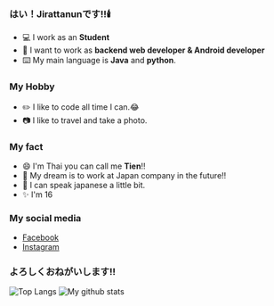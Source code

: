 ### はい！Jirattanunです‼🕯️ 

- 💻 I work as an **Student** 
- 📱  I want to work as **backend web developer & Android developer**
- ⌨️ My main language is **Java** and **python**. 

### My Hobby

- ✏️ I like to code all time I can.😂
- 📷 I like to travel and take a photo.

### My fact

- 😄 I'm Thai you can call me **Tien**!!
- 🎏 My dream is to work at Japan company in the future!!
- 💬 I can speak japanese a little bit. 
- ✨ I'm 16

### My social media

  - [Facebook](https://www.facebook.com/jirattanun.leeudomwong/)
  - [Instagram](https://www.instagram.com/tixn.tx/)

### よろしくおねがいします!!

![Top Langs](https://github-readme-stats.vercel.app/api/top-langs/?username=Tien-jirattanun)
![My github stats](https://github-readme-stats.vercel.app/api?username=Tien-jirattanun&show_icons=true)

<!--
**Tien-Jirattanun/Tien-Jirattanun** is a ✨ _special_ ✨ repository because its `README.md` (this file) appears on your GitHub profile.

Here are some ideas to get you started:

- 🔭 I’m currently working on ...
- 🌱 I’m currently learning ...
- 👯 I’m looking to collaborate on ...
- 🤔 I’m looking for help with ...
- 💬 Ask me about ...
- 📫 How to reach me: ...
- 😄 Pronouns: ...
- ⚡ Fun fact: ...
-->
